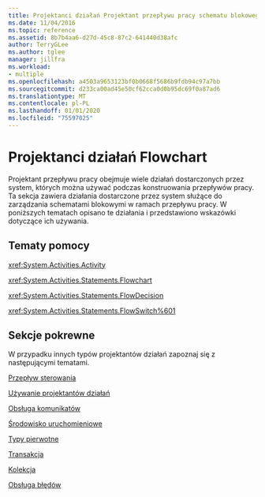 ```yaml
---
title: Projektanci działań Projektant przepływu pracy schematu blokowego
ms.date: 11/04/2016
ms.topic: reference
ms.assetid: 8b7b4aa6-d27d-45c8-87c2-641440d38afc
author: TerryGLee
ms.author: tglee
manager: jillfra
ms.workload:
- multiple
ms.openlocfilehash: a4503a9653123bf0b0668f5686b9fdb94c97a7bb
ms.sourcegitcommit: d233ca00ad45e50cf62cca0d0b95dc69f0a87ad6
ms.translationtype: MT
ms.contentlocale: pl-PL
ms.lasthandoff: 01/01/2020
ms.locfileid: "75597025"
---
```

# <a name="flowchart-activity-designers"></a>Projektanci działań Flowchart

Projektant przepływu pracy obejmuje wiele działań dostarczonych przez system, których można używać podczas konstruowania przepływów pracy. Ta sekcja zawiera działania dostarczone przez system służące do zarządzania schematami blokowymi w ramach przepływu pracy. W poniższych tematach opisano te działania i przedstawiono wskazówki dotyczące ich używania.

## <a name="reference"></a>Tematy pomocy
 <xref:System.Activities.Activity>

 <xref:System.Activities.Statements.Flowchart>

 <xref:System.Activities.Statements.FlowDecision>

 <xref:System.Activities.Statements.FlowSwitch%601>

## <a name="related-sections"></a>Sekcje pokrewne
 W przypadku innych typów projektantów działań zapoznaj się z następującymi tematami.

 [Przepływ sterowania](../workflow-designer/control-flow-activity-designers.md)

 [Używanie projektantów działań](control-flow-activity-designers.md)

 [Obsługa komunikatów](../workflow-designer/messaging-activity-designers.md)

 [Środowisko uruchomieniowe](../workflow-designer/runtime-activity-designers.md)

 [Typy pierwotne](../workflow-designer/primitives-activity-designers.md)

 [Transakcja](../workflow-designer/transaction-activity-designers.md)

 [Kolekcja](../workflow-designer/collection-activity-designers.md)

 [Obsługa błędów](../workflow-designer/error-handling-activity-designers.md)
